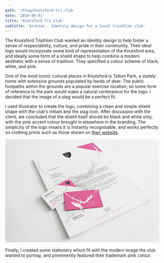 ```yaml
---
path: '/blog/knutsford-tri-club'
date: '2010-08-01'
title: 'Knutsford Tri Club'
subtitle: 'Archive - Identity design for a local triathlon club'
---
```


The Knutsford Triathlon Club wanted an identity design to help foster a sense of respectability, culture, and pride in their community. Their ideal logo would incorporate some kind of representation of the Knutsford area, and ideally some form of a shield shape to help combine a modern aesthetic with a sense of tradition. They specified a colour scheme of black, white, and pink.

One of the most iconic cultural places in Knutsford is Tatton Park, a stately home with extensive grounds populated by herds of deer. The public footpaths within the grounds are a popular exercise location, so some form of reference to the park would make a natural centerpiece for the logo. I decided that the image of a stag would be a perfect fit.

<!-- ktc logo -->

I used Illustrator to create the logo, combining a clean and simple shield shape with the club's initials and the stag icon. After discussion with the client, we concluded that the shield itself should be black and white only, with the pink accent colour brought in elsewhere in the branding. The simplicity of the logo means it is instantly recognisable, and works perfectly on clothing prints such as those shown on <a href="http://www.knutsfordtriclub.co.uk/" target="_blank">their website</a>.

![](./stationery.jpg)

Finally, I created some stationery which fit with the modern image the club wanted to portray, and prominently featured their trademark pink colour.
